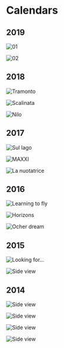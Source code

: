 Calendars
=========

## 2019

![01](prints/calendar-2019a.jpg)

![02](prints/calendar-2019b.jpg)


## 2018

![Tramonto](prints/calendar-2018a.jpg)

![Scalinata](prints/calendar-2018b.jpg)

![Nilo](prints/calendar-2018c.jpg)


## 2017

![Sul lago](prints/calendar-2017a.jpg)

![MAXXI](prints/calendar-2017b.jpg)

![La nuotatrice](prints/calendar-2017c.jpg)


## 2016

![Learning to fly](prints/calendar-2016a.jpg)

![Horizons](prints/calendar-2016b.jpg)

![Ocher dream](prints/calendar-2016c.jpg)


## 2015

![Looking for...](prints/calendar-2015a.jpg)

![Side view](prints/calendar-2015b.jpg)


## 2014

![Side view](prints/calendar-2014a.jpg)

![Side view](prints/calendar-2014b.jpg)

![Side view](prints/calendar-2014c.jpg)

![Side view](prints/calendar-2014d.jpg)
